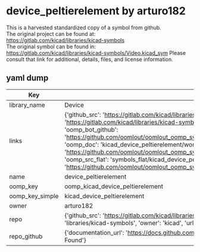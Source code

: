 # device_peltierelement by arturo182  
This is a harvested standardized copy of a symbol from github.  
The original project can be found at:  
https://gitlab.com/kicad/libraries/kicad-symbols  
The original symbol can be found in:
https://gitlab.com/kicad/libraries/kicad-symbols/Video.kicad_sym
Please consult that link for additional, details, files, and license information.  
## yaml dump  
| Key | Value |  
| --- | --- |  
| library_name | Device |  
| links | {'github_src': 'https://gitlab.com/kicad/libraries/kicad-symbols/Video.kicad_sym', 'github_src_repo': 'https://gitlab.com/kicad/libraries/kicad-symbols', 'oomp_bot': 'kicad_device_peltierelement/working', 'oomp_bot_github': 'https://github.com/oomlout/oomlout_oomp_symbol_bot/tree/main/kicad_device_peltierelement/working', 'oomp_doc': 'kicad_device_peltierelement/working', 'oomp_doc_github': 'https://github.com/oomlout/oomlout_oomp_symbol_doc/tree/main/kicad_device_peltierelement/working', 'oomp_src_flat': 'symbols_flat/kicad_device_peltierelement/working', 'oomp_src_flat_github': 'https://github.com/oomlout/oomlout_oomp_symbol_src/tree/main/kicad_device_peltierelement/working'} |  
| name | device_peltierelement |  
| oomp_key | oomp_kicad_device_peltierelement |  
| oomp_key_simple | kicad_device_peltierelement |  
| owner | arturo182 |  
| repo | {'github_src': 'https://gitlab.com/kicad/libraries/kicad-symbols/Video.kicad_sym', 'name': 'libraries/kicad-symbols', 'owner': 'kicad', 'url': 'https://gitlab.com/kicad/libraries/kicad-symbols'} |  
| repo_github | {'documentation_url': 'https://docs.github.com/rest/repos/repos#get-a-repository', 'message': 'Not Found'} |  

